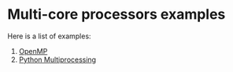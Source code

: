 # Multi-core processors examples

Here is a list of examples:

1. [OpenMP](./01-openMP)
2. [Python Multiprocessing](./02-python-multiprocessing)
